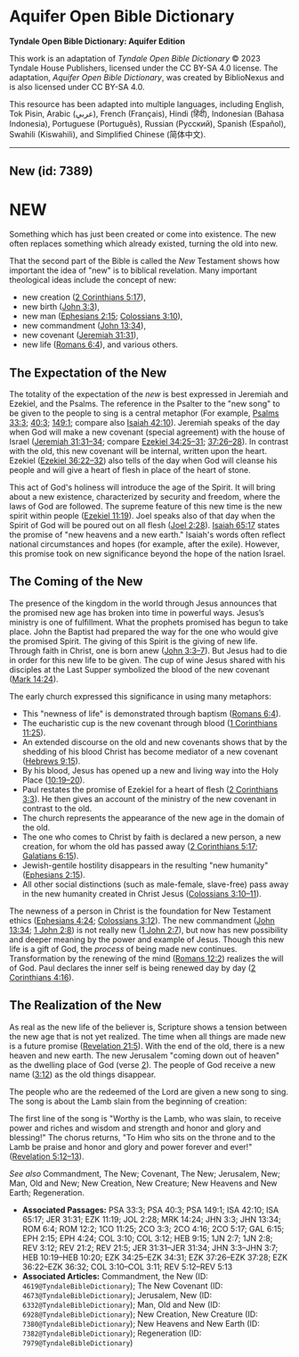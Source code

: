 # Aquifer Open Bible Dictionary

**Tyndale Open Bible Dictionary: Aquifer Edition**

This work is an adaptation of *Tyndale Open Bible Dictionary* © 2023 Tyndale House Publishers, licensed under the CC BY\-SA 4\.0 license. The adaptation, *Aquifer Open Bible Dictionary*, was created by BiblioNexus and is also licensed under CC BY\-SA 4\.0\.

This resource has been adapted into multiple languages, including English, Tok Pisin, Arabic (عربي), French (Français), Hindi (हिंदी), Indonesian (Bahasa Indonesia), Portuguese (Português), Russian (Русский), Spanish (Español), Swahili (Kiswahili), and Simplified Chinese (简体中文).



--------------------------------

## New (id: 7389)

NEW
===

Something which has just been created or come into existence. The new often replaces something which already existed, turning the old into new.

That the second part of the Bible is called the *New* Testament shows how important the idea of "new" is to biblical revelation. Many important theological ideas include the concept of new: 

* new creation ([2 Corinthians 5:17](https://ref.ly/2Cor5:17)),
* new birth ([John 3:3](https://ref.ly/John3:3)),
* new man ([Ephesians 2:15](https://ref.ly/Eph2:15); [Colossians 3:10](https://ref.ly/Col3:10)),
* new commandment ([John 13:34](https://ref.ly/John13:34)),
* new covenant ([Jeremiah 31:31](https://ref.ly/Jer31:31)),
* new life ([Romans 6:4](https://ref.ly/Rom6:4)), and various others.

The Expectation of the New
--------------------------

The totality of the expectation of the *new* is best expressed in Jeremiah and Ezekiel, and the Psalms. The reference in the Psalter to the "new song" to be given to the people to sing is a central metaphor (For example, [Psalms 33:3](https://ref.ly/Ps33:3); [40:3](https://ref.ly/Ps40:3); [149:1](https://ref.ly/Ps149:1); compare also [Isaiah 42:10](https://ref.ly/Isa42:10)). Jeremiah speaks of the day when God will make a new covenant (special agreement) with the house of Israel ([Jeremiah 31:31–34](https://ref.ly/Jer31:31-Jer31:34); compare [Ezekiel 34:25–31](https://ref.ly/Ezek34:25-Ezek34:31); [37:26–28](https://ref.ly/Ezek37:26-Ezek37:28)). In contrast with the old, this new covenant will be internal, written upon the heart. Ezekiel ([Ezekiel 36:22–32](https://ref.ly/Ezek36:22-Ezek36:32)) also tells of the day when God will cleanse his people and will give a heart of flesh in place of the heart of stone. 

This act of God's holiness will introduce the age of the Spirit. It will bring about a new existence, characterized by security and freedom, where the laws of God are followed. The supreme feature of this new time is the new spirit within people ([Ezekiel 11:19](https://ref.ly/Ezek11:19)). Joel speaks also of that day when the Spirit of God will be poured out on all flesh ([Joel 2:28](https://ref.ly/Joel2:28)). [Isaiah 65:17](https://ref.ly/Isa65:17) states the promise of "new heavens and a new earth." Isaiah's words often reflect national circumstances and hopes (for example, after the exile). However, this promise took on new significance beyond the hope of the nation Israel.

The Coming of the New
---------------------

The presence of the kingdom in the world through Jesus announces that the promised new age has broken into time in powerful ways. Jesus’s ministry is one of fulfillment. What the prophets promised has begun to take place. John the Baptist had prepared the way for the one who would give the promised Spirit. The giving of this Spirit is the giving of new life. Through faith in Christ, one is born anew ([John 3:3–7](https://ref.ly/John3:3-John3:7)). But Jesus had to die in order for this new life to be given. The cup of wine Jesus shared with his disciples at the Last Supper symbolized the blood of the new covenant ([Mark 14:24](https://ref.ly/Mark14:24)).

The early church expressed this significance in using many metaphors: 

* This "newness of life" is demonstrated through baptism ([Romans 6:4](https://ref.ly/Rom6:4)).
* The eucharistic cup is the new covenant through blood ([1 Corinthians 11:25](https://ref.ly/1Cor11:25)).
* An extended discourse on the old and new covenants shows that by the shedding of his blood Christ has become mediator of a new covenant ([Hebrews 9:15](https://ref.ly/Heb9:15)).
* By his blood, Jesus has opened up a new and living way into the Holy Place ([10:19–20](https://ref.ly/Heb10:19-Heb10:20)).
* Paul restates the promise of Ezekiel for a heart of flesh ([2 Corinthians 3:3](https://ref.ly/2Cor3:3)). He then gives an account of the ministry of the new covenant in contrast to the old.
* The church represents the appearance of the new age in the domain of the old.
* The one who comes to Christ by faith is declared a new person, a new creation, for whom the old has passed away ([2 Corinthians 5:17](https://ref.ly/2Cor5:17); [Galatians 6:15](https://ref.ly/Gal6:15)).
* Jewish\-gentile hostility disappears in the resulting "new humanity" ([Ephesians 2:15](https://ref.ly/Eph2:15)).
* All other social distinctions (such as male\-female, slave\-free) pass away in the new humanity created in Christ Jesus ([Colossians 3:10–11](https://ref.ly/Col3:10-Col3:11)).

The newness of a person in Christ is the foundation for New Testament ethics ([Ephesians 4:24](https://ref.ly/Eph4:24); [Colossians 3:12](https://ref.ly/Col3:12)). The new commandment ([John 13:34](https://ref.ly/John13:34); [1 John 2:8](https://ref.ly/1John2:8)) is not really new ([1 John 2:7](https://ref.ly/1John2:7)), but now has new possibility and deeper meaning by the power and example of Jesus. Though this new life is a gift of God, the *process* of being made new continues. Transformation by the renewing of the mind ([Romans 12:2](https://ref.ly/Rom12:2)) realizes the will of God. Paul declares the inner self is being renewed day by day ([2 Corinthians 4:16](https://ref.ly/2Cor4:16)).

The Realization of the New
--------------------------

As real as the new life of the believer is, Scripture shows a tension between the new age that is not yet realized. The time when all things are made new is a future promise ([Revelation 21:5](https://ref.ly/Rev21:5)). With the end of the old, there is a new heaven and new earth. The new Jerusalem "coming down out of heaven" as the dwelling place of God (verse [2](https://ref.ly/Rev21:2)). The people of God receive a new name ([3:12](https://ref.ly/Rev3:12)) as the old things disappear. 

The people who are the redeemed of the Lord are given a new song to sing. The song is about the Lamb slain from the beginning of creation:

The first line of the song is "Worthy is the Lamb, who was slain, to receive power and riches and wisdom and strength and honor and glory and blessing!" The chorus returns, "To Him who sits on the throne and to the Lamb be praise and honor and glory and power forever and ever!" ([Revelation 5:12–13](https://ref.ly/Rev5:12-Rev5:13)).

*See also* Commandment, The New; Covenant, The New; Jerusalem, New; Man, Old and New; New Creation, New Creature; New Heavens and New Earth; Regeneration.

* **Associated Passages:** PSA 33:3; PSA 40:3; PSA 149:1; ISA 42:10; ISA 65:17; JER 31:31; EZK 11:19; JOL 2:28; MRK 14:24; JHN 3:3; JHN 13:34; ROM 6:4; ROM 12:2; 1CO 11:25; 2CO 3:3; 2CO 4:16; 2CO 5:17; GAL 6:15; EPH 2:15; EPH 4:24; COL 3:10; COL 3:12; HEB 9:15; 1JN 2:7; 1JN 2:8; REV 3:12; REV 21:2; REV 21:5; JER 31:31–JER 31:34; JHN 3:3–JHN 3:7; HEB 10:19–HEB 10:20; EZK 34:25–EZK 34:31; EZK 37:26–EZK 37:28; EZK 36:22–EZK 36:32; COL 3:10–COL 3:11; REV 5:12–REV 5:13
* **Associated Articles:** Commandment, the New (ID: `4619@TyndaleBibleDictionary`); The New Covenant (ID: `4673@TyndaleBibleDictionary`); Jerusalem, New (ID: `6332@TyndaleBibleDictionary`); Man, Old and New (ID: `6928@TyndaleBibleDictionary`); New Creation, New Creature (ID: `7380@TyndaleBibleDictionary`); New Heavens and New Earth (ID: `7382@TyndaleBibleDictionary`); Regeneration (ID: `7979@TyndaleBibleDictionary`)

